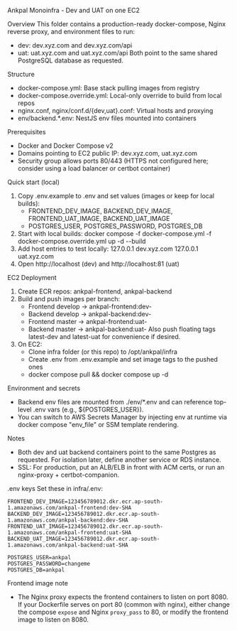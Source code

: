 Ankpal Monoinfra - Dev and UAT on one EC2

Overview
This folder contains a production-ready docker-compose, Nginx reverse proxy, and environment files to run:
- dev: dev.xyz.com and dev.xyz.com/api
- uat: uat.xyz.com and uat.xyz.com/api
Both point to the same shared PostgreSQL database as requested.

Structure
- docker-compose.yml: Base stack pulling images from registry
- docker-compose.override.yml: Local-only override to build from local repos
- nginx.conf, nginx/conf.d/{dev,uat}.conf: Virtual hosts and proxying
- env/backend.*.env: NestJS env files mounted into containers

Prerequisites
- Docker and Docker Compose v2
- Domains pointing to EC2 public IP: dev.xyz.com, uat.xyz.com
- Security group allows ports 80/443 (HTTPS not configured here; consider using a load balancer or certbot container)

Quick start (local)
1) Copy .env.example to .env and set values (images or keep for local builds):
   - FRONTEND_DEV_IMAGE, BACKEND_DEV_IMAGE, FRONTEND_UAT_IMAGE, BACKEND_UAT_IMAGE
   - POSTGRES_USER, POSTGRES_PASSWORD, POSTGRES_DB
2) Start with local builds:
   docker compose -f docker-compose.yml -f docker-compose.override.yml up -d --build
3) Add host entries to test locally:
   127.0.0.1 dev.xyz.com
   127.0.0.1 uat.xyz.com
4) Open http://localhost (dev) and http://localhost:81 (uat)

EC2 Deployment
1) Create ECR repos: ankpal-frontend, ankpal-backend
2) Build and push images per branch:
   - Frontend develop -> ankpal-frontend:dev-<SHA>
   - Backend develop  -> ankpal-backend:dev-<SHA>
   - Frontend master  -> ankpal-frontend:uat-<SHA>
   - Backend master   -> ankpal-backend:uat-<SHA>
   Also push floating tags latest-dev and latest-uat for convenience if desired.
3) On EC2:
   - Clone infra folder (or this repo) to /opt/ankpal/infra
   - Create .env from .env.example and set image tags to the pushed ones
   - docker compose pull && docker compose up -d

Environment and secrets
- Backend env files are mounted from ./env/*.env and can reference top-level .env vars (e.g., ${POSTGRES_USER}).
- You can switch to AWS Secrets Manager by injecting env at runtime via docker compose "env_file" or SSM template rendering.

Notes
- Both dev and uat backend containers point to the same Postgres as requested. For isolation later, define another service or RDS instance.
- SSL: For production, put an ALB/ELB in front with ACM certs, or run an nginx-proxy + certbot-companion.

.env keys
Set these in infra/.env:
```
FRONTEND_DEV_IMAGE=123456789012.dkr.ecr.ap-south-1.amazonaws.com/ankpal-frontend:dev-SHA
BACKEND_DEV_IMAGE=123456789012.dkr.ecr.ap-south-1.amazonaws.com/ankpal-backend:dev-SHA
FRONTEND_UAT_IMAGE=123456789012.dkr.ecr.ap-south-1.amazonaws.com/ankpal-frontend:uat-SHA
BACKEND_UAT_IMAGE=123456789012.dkr.ecr.ap-south-1.amazonaws.com/ankpal-backend:uat-SHA

POSTGRES_USER=ankpal
POSTGRES_PASSWORD=changeme
POSTGRES_DB=ankpal
```

Frontend image note
- The Nginx proxy expects the frontend containers to listen on port 8080. If your Dockerfile serves on port 80 (common with nginx), either change the compose `expose` and Nginx `proxy_pass` to 80, or modify the frontend image to listen on 8080.


